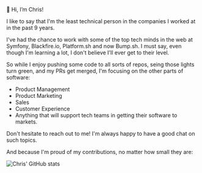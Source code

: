 👋 Hi, I’m Chris!

I like to say that I'm the least technical person in the companies I worked at in the past 9 years.

I've had the chance to work with some of the top tech minds in the web at Symfony, Blackfire.io, Platform.sh and now Bump.sh. I must say, even though I'm learning a lot, I don't believe I'll ever get to their level.

So while I enjoy pushing some code to all sorts of repos, seing those lights turn green, and my PRs get merged, I'm focusing on the other parts of software:

- Product Management
- Product Marketing
- Sales
- Customer Experience
- Anything that will support tech teams in getting their software to markets.

Don't hesitate to reach out to me! I'm always happy to have a good chat on such topics.

And because I'm proud of my contributions, no matter how small they are:

![Chris' GitHub stats](https://github-readme-stats.vercel.app/api?username=ChristopheDujarric&show_icons=true&theme=transparent)
